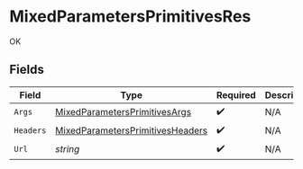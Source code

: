 # MixedParametersPrimitivesRes

OK


## Fields

| Field                                                                                           | Type                                                                                            | Required                                                                                        | Description                                                                                     |
| ----------------------------------------------------------------------------------------------- | ----------------------------------------------------------------------------------------------- | ----------------------------------------------------------------------------------------------- | ----------------------------------------------------------------------------------------------- |
| `Args`                                                                                          | [MixedParametersPrimitivesArgs](../../Models/Operations/MixedParametersPrimitivesArgs.md)       | :heavy_check_mark:                                                                              | N/A                                                                                             |
| `Headers`                                                                                       | [MixedParametersPrimitivesHeaders](../../Models/Operations/MixedParametersPrimitivesHeaders.md) | :heavy_check_mark:                                                                              | N/A                                                                                             |
| `Url`                                                                                           | *string*                                                                                        | :heavy_check_mark:                                                                              | N/A                                                                                             |